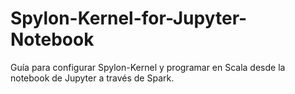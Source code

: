 # Spylon-Kernel-for-Jupyter-Notebook
Guía para configurar Spylon-Kernel y programar en Scala desde la notebook de Jupyter a través de Spark.
